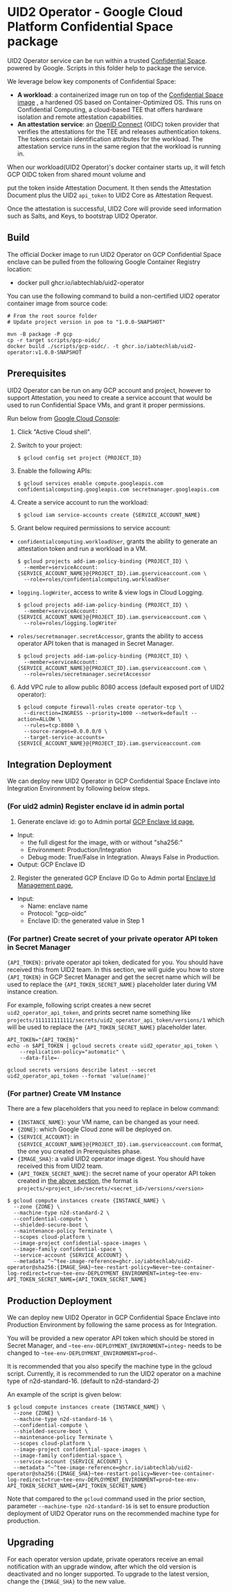 # UID2 Operator - Google Cloud Platform Confidential Space package

UID2 Operator service can be run within a trusted
[Confidential Space](https://cloud.google.com/confidential-computing/confidential-vm/docs/about-cvm#confidential-space).
powered by Google.
Scripts in this folder help to package the service.

We leverage below key components of Confidential Space:
- **A workload**: a containerized image run on top of the 
[Confidential Space image](https://cloud.google.com/confidential-computing/confidential-vm/docs/work-with-confidential-space-images)
, a hardened OS based on Container-Optimized OS. This runs on Confidential Computing,
a cloud-based TEE that offers hardware isolation and remote attestation capabilities.
- **An attestation service**: an [OpenID Connect](https://developers.google.cn/identity/openid-connect/openid-connect) 
(OIDC) token provider that verifies the attestations for the TEE and releases authentication tokens.
The tokens contain identification attributes for the workload.
The attestation service runs in the same region that the workload is running in.

When our workload(UID2 Operator)'s docker container starts up, it will fetch GCP OIDC token from shared mount volume and 

put the token inside Attestation Document. It then sends the Attestation Document plus the UID2 `api_token` to
UID2 Core as Attestation Request.

Once the attestation is successful, UID2 Core will provide seed information such as Salts,
and Keys, to bootstrap UID2 Operator.

## Build

The official Docker image to run UID2 Operator on GCP Confidential Space enclave can be
pulled from the following Google Container Registry location:
- docker pull ghcr.io/iabtechlab/uid2-operator

You can use the following command to build a non-certified UID2 operator container image from source code:

```
# From the root source folder
# Update project version in pom to "1.0.0-SNAPSHOT"

mvn -B package -P gcp 
cp -r target scripts/gcp-oidc/
docker build ./scripts/gcp-oidc/. -t ghcr.io/iabtechlab/uid2-operator:v1.0.0-SNAPSHOT
```

## Prerequisites

UID2 Operator can be run on any GCP account and project, however to support Attestation, you need to create a 
service account that would be used to run Confidential Space VMs, and grant it proper permissions.

Run below from [Google Cloud Console](https://console.cloud.google.com/):

1. Click "Active Cloud shell".
2. Switch to your project:
    ```
    $ gcloud config set project {PROJECT_ID}
    ```
 
3. Enable the following APIs:
    ```
    $ gcloud services enable compute.googleapis.com confidentialcomputing.googleapis.com secretmanager.googleapis.com
    ```

4. Create a service account to run the workload:
    ```
    $ gcloud iam service-accounts create {SERVICE_ACCOUNT_NAME}
    ```

5. Grant below required permissions to service account:
- `confidentialcomputing.workloadUser`, grants the ability to generate an attestation token and run a workload in a VM.
    ```
    $ gcloud projects add-iam-policy-binding {PROJECT_ID} \
      --member=serviceAccount:{SERVICE_ACCOUNT_NAME}@{PROJECT_ID}.iam.gserviceaccount.com \
      --role=roles/confidentialcomputing.workloadUser
    ```
- `logging.logWriter`, access to write & view logs in Cloud Logging.
    ```
    $ gcloud projects add-iam-policy-binding {PROJECT_ID} \
      --member=serviceAccount:{SERVICE_ACCOUNT_NAME}@{PROJECT_ID}.iam.gserviceaccount.com \
      --role=roles/logging.logWriter
    ```
- `roles/secretmanager.secretAccessor`, grants the ability to access operator API token that is managed in Secret Manager.
    ```
    $ gcloud projects add-iam-policy-binding {PROJECT_ID} \
      --member=serviceAccount:{SERVICE_ACCOUNT_NAME}@{PROJECT_ID}.iam.gserviceaccount.com \
      --role=roles/secretmanager.secretAccessor
    ```
  
6. Add VPC rule to allow public 8080 access (default exposed port of UID2 operator):
    ```
    $ gcloud compute firewall-rules create operator-tcp \
      --direction=INGRESS --priority=1000 --network=default --action=ALLOW \
      --rules=tcp:8080 \
      --source-ranges=0.0.0.0/0 \
      --target-service-accounts={SERVICE_ACCOUNT_NAME}@{PROJECT_ID}.iam.gserviceaccount.com
    ```

## Integration Deployment

We can deploy new UID2 Operator in GCP Confidential Space Enclave into Integration Environment by following below steps.

### (For uid2 admin) Register enclave id in admin portal
1. Generate enclave id:  go to Admin portal [GCP Enclave Id page](https://admin-integ.uidapi.com/adm/enclave-gcp-v2.html),
- Input:
  - the full digest for the image, with or without "sha256:"
  - Environment: Production/Integration
  - Debug mode: True/False in Integration. Always False in Production.
 - Output: GCP Enclave ID
2. Register the generated GCP Enclave ID
Go to Admin portal [Enclave Id Management page](https://admin-integ.uidapi.com/adm/enclave-id.html),
 - Input:
   - Name: enclave name
   - Protocol: "gcp-oidc"
   - Enclave ID: the generated value in Step 1

### (For partner) Create secret of your private operator API token in Secret Manager
`{API_TOKEN}`: private operator api token, dedicated for you. You should have received this from UID2 team.
In this section, we will guide you how to store `{API_TOKEN}` in GCP Secret Manager and get the secret name which will be used to replace the `{API_TOKEN_SECRET_NAME}` placeholder later during VM instance creation.

For example, following script creates a new secret `uid2_operator_api_token`, and prints secret name something like `projects/111111111111/secrets/uid2_operator_api_token/versions/1` which will be used to replace the `{API_TOKEN_SECRET_NAME}` placeholder later.
```
API_TOKEN="{API_TOKEN}"
echo -n $API_TOKEN | gcloud secrets create uid2_operator_api_token \
    --replication-policy="automatic" \
    --data-file=-

gcloud secrets versions describe latest --secret uid2_operator_api_token --format 'value(name)'
```

### (For partner) Create VM Instance 
There are a few placeholders that you need to replace in below command:
 - `{INSTANCE_NAME}`: your VM name, can be changed as your need.
 - `{ZONE}`: which Google Cloud zone will be deployed on.
 - `{SERVICE_ACCOUNT}`: in `{SERVICE_ACCOUNT_NAME}@{PROJECT_ID}.iam.gserviceaccount.com` format, the one you created 
in Prerequisites phase.
 - `{IMAGE_SHA}`: a valid UID2 operator image digest. You should have received this from UID2 team.
 - `{API_TOKEN_SECRET_NAME}`: the secret name of your operator API token created in [the above section](#for-partner-create-secret-of-your-private-operator-api-token-in-secret-manager), the format is
   `projects/<project_id>/secrets/<secret_id>/versions/<version>`

```
$ gcloud compute instances create {INSTANCE_NAME} \
  --zone {ZONE} \
  --machine-type n2d-standard-2 \
  --confidential-compute \
  --shielded-secure-boot \
  --maintenance-policy Terminate \
  --scopes cloud-platform \
  --image-project confidential-space-images \
  --image-family confidential-space \
  --service-account {SERVICE_ACCOUNT} \
  --metadata ^~^tee-image-reference=ghcr.io/iabtechlab/uid2-operator@sha256:{IMAGE_SHA}~tee-restart-policy=Never~tee-container-log-redirect=true~tee-env-DEPLOYMENT_ENVIRONMENT=integ~tee-env-API_TOKEN_SECRET_NAME={API_TOKEN_SECRET_NAME}
```

## Production Deployment

We can deploy new UID2 Operator in GCP Confidential Space Enclave into Production Environment by following the same process as for
Integration.

You will be provided a new operator API token which should be stored in Secret Manager, and `~tee-env-DEPLOYMENT_ENVIRONMENT=integ~` needs to be changed to
`~tee-env-DEPLOYMENT_ENVIRONMENT=prod~`.

It is recommended that you also specify the machine type in the gcloud script. Currently, it is recommended to run the
UID2 operator on a machine type of n2d-standard-16. (default to n2d-standard-2)

An example of the script is given below:

```
$ gcloud compute instances create {INSTANCE_NAME} \
  --zone {ZONE} \
  --machine-type n2d-standard-16 \
  --confidential-compute \
  --shielded-secure-boot \
  --maintenance-policy Terminate \
  --scopes cloud-platform \
  --image-project confidential-space-images \
  --image-family confidential-space \
  --service-account {SERVICE_ACCOUNT} \
  --metadata ^~^tee-image-reference=ghcr.io/iabtechlab/uid2-operator@sha256:{IMAGE_SHA}~tee-restart-policy=Never~tee-container-log-redirect=true~tee-env-DEPLOYMENT_ENVIRONMENT=prod~tee-env-API_TOKEN_SECRET_NAME={API_TOKEN_SECRET_NAME}
```

Note that compared to the `gcloud` command used in the prior section, parameter `--machine-type n2d-standard-16` is set to ensure production deployment of UID2 Operator runs on the recommended machine type for production.

## Upgrading

For each operator version update, private operators receive an email notification with an upgrade window, 
after which the old version is deactivated and no longer supported. 
To upgrade to the latest version, change the `{IMAGE_SHA}` to the new value.
